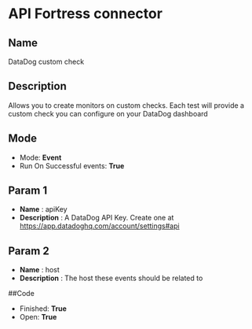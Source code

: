 # API Fortress connector

## Name
DataDog custom check

## Description
Allows you to create monitors on custom checks. Each test will provide a custom check you can configure on your DataDog dashboard

## Mode
* Mode: **Event**
* Run On Successful events: **True**

## Param 1
* **Name** : apiKey
* **Description** : A DataDog API Key. Create one at https://app.datadoghq.com/account/settings#api

## Param 2
* **Name** : host
* **Description** : The host these events should be related to

##Code
* Finished: **True**
* Open: **True**
